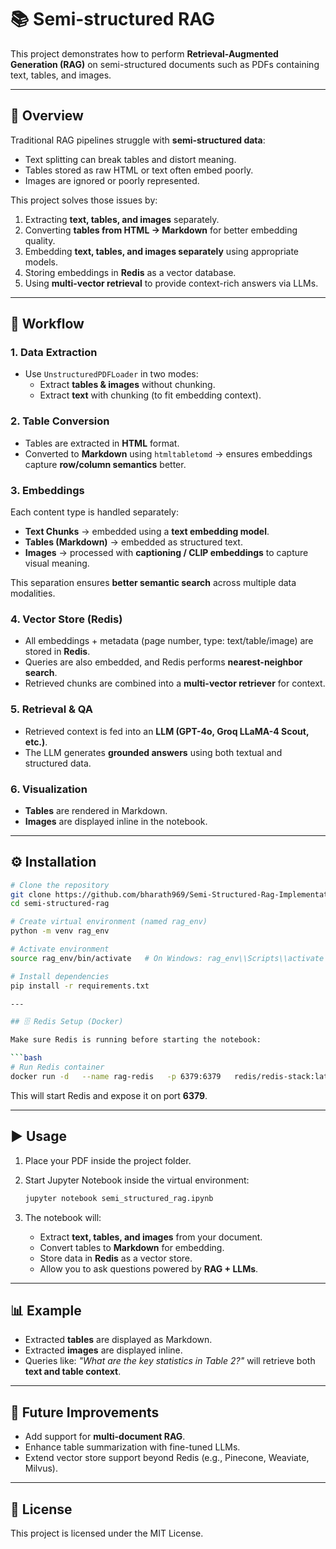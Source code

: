 # 📚 Semi-structured RAG

This project demonstrates how to perform **Retrieval-Augmented Generation (RAG)** on semi-structured documents such as PDFs containing text, tables, and images.

---

## 🚀 Overview

Traditional RAG pipelines struggle with **semi-structured data**:

- Text splitting can break tables and distort meaning.
- Tables stored as raw HTML or text often embed poorly.
- Images are ignored or poorly represented.

This project solves those issues by:

1. Extracting **text, tables, and images** separately.
2. Converting **tables from HTML → Markdown** for better embedding quality.
3. Embedding **text, tables, and images separately** using appropriate models.
4. Storing embeddings in **Redis** as a vector database.
5. Using **multi-vector retrieval** to provide context-rich answers via LLMs.

---

## 📂 Workflow

### 1. Data Extraction

- Use `UnstructuredPDFLoader` in two modes:
  - Extract **tables & images** without chunking.
  - Extract **text** with chunking (to fit embedding context).

### 2. Table Conversion

- Tables are extracted in **HTML** format.
- Converted to **Markdown** using `htmltabletomd` → ensures embeddings capture **row/column semantics** better.

### 3. Embeddings

Each content type is handled separately:

- **Text Chunks** → embedded using a **text embedding model**.
- **Tables (Markdown)** → embedded as structured text.
- **Images** → processed with **captioning / CLIP embeddings** to capture visual meaning.

This separation ensures **better semantic search** across multiple data modalities.

### 4. Vector Store (Redis)

- All embeddings + metadata (page number, type: text/table/image) are stored in **Redis**.
- Queries are also embedded, and Redis performs **nearest-neighbor search**.
- Retrieved chunks are combined into a **multi-vector retriever** for context.

### 5. Retrieval & QA

- Retrieved context is fed into an **LLM (GPT-4o, Groq LLaMA-4 Scout, etc.)**.
- The LLM generates **grounded answers** using both textual and structured data.

### 6. Visualization

- **Tables** are rendered in Markdown.
- **Images** are displayed inline in the notebook.

---

## ⚙️ Installation

````bash
# Clone the repository
git clone https://github.com/bharath969/Semi-Structured-Rag-Implementation.git
cd semi-structured-rag

# Create virtual environment (named rag_env)
python -m venv rag_env

# Activate environment
source rag_env/bin/activate   # On Windows: rag_env\\Scripts\\activate

# Install dependencies
pip install -r requirements.txt

---

## 🗄️ Redis Setup (Docker)

Make sure Redis is running before starting the notebook:

```bash
# Run Redis container
docker run -d   --name rag-redis   -p 6379:6379   redis/redis-stack:latest
````

This will start Redis and expose it on port **6379**.

---

## ▶️ Usage

1. Place your PDF inside the project folder.
2. Start Jupyter Notebook inside the virtual environment:

   ```bash
   jupyter notebook semi_structured_rag.ipynb
   ```

3. The notebook will:
   - Extract **text, tables, and images** from your document.
   - Convert tables to **Markdown** for embedding.
   - Store data in **Redis** as a vector store.
   - Allow you to ask questions powered by **RAG + LLMs**.

---

## 📊 Example

- Extracted **tables** are displayed as Markdown.
- Extracted **images** are displayed inline.
- Queries like: _"What are the key statistics in Table 2?"_ will retrieve both **text and table context**.

---

## 📌 Future Improvements

- Add support for **multi-document RAG**.
- Enhance table summarization with fine-tuned LLMs.
- Extend vector store support beyond Redis (e.g., Pinecone, Weaviate, Milvus).

---

## 📝 License

This project is licensed under the MIT License.
